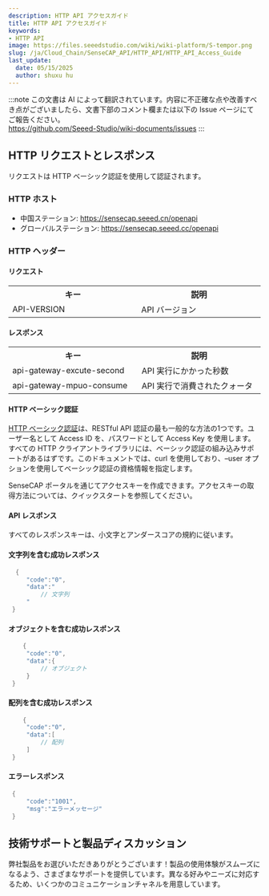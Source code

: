 ```yaml
---
description: HTTP API アクセスガイド
title: HTTP API アクセスガイド
keywords:
- HTTP API 
image: https://files.seeedstudio.com/wiki/wiki-platform/S-tempor.png
slug: /ja/Cloud_Chain/SenseCAP_API/HTTP_API/HTTP_API_Access_Guide
last_update:
  date: 05/15/2025
  author: shuxu hu
---
```

:::note
この文書は AI によって翻訳されています。内容に不正確な点や改善すべき点がございましたら、文書下部のコメント欄または以下の Issue ページにてご報告ください。  
https://github.com/Seeed-Studio/wiki-documents/issues
:::

## HTTP リクエストとレスポンス

  リクエストは HTTP ベーシック認証を使用して認証されます。

### HTTP ホスト

- 中国ステーション: https://sensecap.seeed.cn/openapi
- グローバルステーション: https://sensecap.seeed.cc/openapi

### HTTP ヘッダー
 #### リクエスト
<table >
<tr>
<th> キー
</th>
<th> 説明
</th></tr>
<tr>
<td width="300"> API-VERSION
</td>
<td width="300"> API バージョン
</td></tr></table>

 #### レスポンス
<table >
<tr>
<th> キー
</th>
<th> 説明
</th></tr>
<tr>
<td width="300"> api-gateway-excute-second
</td>
<td width="300"> API 実行にかかった秒数
</td>
</tr>
<tr>
<td width="300"> api-gateway-mpuo-consume
</td>
<td width="300"> API 実行で消費されたクォータ
</td></tr></table>

 #### HTTP ベーシック認証
  [HTTP ベーシック認証](https://en.wikipedia.org/wiki/Basic_access_authentication)は、RESTful API 認証の最も一般的な方法の1つです。ユーザー名として Access ID を、パスワードとして Access Key を使用します。すべての HTTP クライアントライブラリには、ベーシック認証の組み込みサポートがあるはずです。このドキュメントでは、curl を使用しており、–user オプションを使用してベーシック認証の資格情報を指定します。

  SenseCAP ポータルを通じてアクセスキーを作成できます。アクセスキーの取得方法については、クイックスタートを参照してください。

 #### API レスポンス
 すべてのレスポンスキーは、小文字とアンダースコアの規約に従います。

  #### 文字列を含む成功レスポンス
  ```cpp
    {
       "code":"0",
       "data":"
           // 文字列
       "
   }
  ```
  #### オブジェクトを含む成功レスポンス
  ```cpp
      {
       "code":"0",
       "data":{
           // オブジェクト
       }
   }
  ```
  #### 配列を含む成功レスポンス
  ```cpp
      {
       "code":"0",
       "data":[
           // 配列
       ]
   }
  ```
  #### エラーレスポンス
  ```cpp
   {
       "code":"1001",
       "msg":"エラーメッセージ"
   }
  ```

## 技術サポートと製品ディスカッション

弊社製品をお選びいただきありがとうございます！製品の使用体験がスムーズになるよう、さまざまなサポートを提供しています。異なる好みやニーズに対応するため、いくつかのコミュニケーションチャネルを用意しています。

<div class="button_tech_support_container">
<a href="https://forum.seeedstudio.com/" class="button_forum"></a> 
<a href="https://www.seeedstudio.com/contacts" class="button_email"></a>
</div>

<div class="button_tech_support_container">
<a href="https://discord.gg/eWkprNDMU7" class="button_discord"></a> 
<a href="https://github.com/Seeed-Studio/wiki-documents/discussions/69" class="button_discussion"></a>
</div>